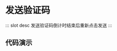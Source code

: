# 发送验证码

<ContainerBox title="介绍">
::: slot desc
发送验证码倒计时结束后重新点击发送
:::
</ContainerBox>

## 代码演示

<ContainerBox title="展示效果">
<div class="demoBox">
<static-verify-verify/>
</div>
</ContainerBox>

